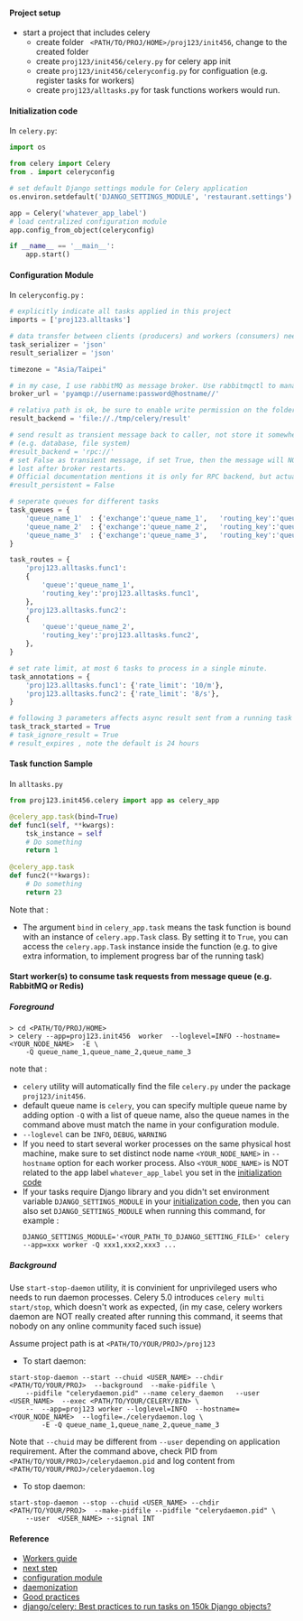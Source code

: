 #### Project setup

* start a project that includes celery
  * create folder ` <PATH/TO/PROJ/HOME>/proj123/init456`, change to the created folder
  * create `proj123/init456/celery.py` for celery app init
  * create `proj123/init456/celeryconfig.py` for configuation (e.g. register tasks for workers)
  * create `proj123/alltasks.py` for task functions workers would run. 


#### Initialization code

In `celery.py`:

```python
import os

from celery import Celery
from . import celeryconfig

# set default Django settings module for Celery application
os.environ.setdefault('DJANGO_SETTINGS_MODULE', 'restaurant.settings')

app = Celery('whatever_app_label')
# load centralized configuration module
app.config_from_object(celeryconfig)

if __name__ == '__main__':
    app.start()
```

#### Configuration Module

In `celeryconfig.py` :

```python
# explicitly indicate all tasks applied in this project
imports = ['proj123.alltasks']

# data transfer between clients (producers) and workers (consumers) needs to be serialized.
task_serializer = 'json'
result_serializer = 'json'

timezone = "Asia/Taipei"

# in my case, I use rabbitMQ as message broker. Use rabbitmqctl to manage accounts
broker_url = 'pyamqp://username:password@hostname//'

# relativa path is ok, be sure to enable write permission on the folder
result_backend = 'file://./tmp/celery/result'

# send result as transient message back to caller, not store it somewhere
# (e.g. database, file system)
#result_backend = 'rpc://'
# set False as transient message, if set True, then the message will NOT be
# lost after broker restarts.
# Official documentation mentions it is only for RPC backend, but actually it does not work
#result_persistent = False

# seperate queues for different tasks 
task_queues = {
    'queue_name_1'  : {'exchange':'queue_name_1',   'routing_key':'queue_name_1'},
    'queue_name_2'  : {'exchange':'queue_name_2',   'routing_key':'queue_name_2'},
    'queue_name_3'  : {'exchange':'queue_name_3',   'routing_key':'queue_name_3'},
}

task_routes = {
    'proj123.alltasks.func1':
    {
        'queue':'queue_name_1',
        'routing_key':'proj123.alltasks.func1',
    },
    'proj123.alltasks.func2':
    {
        'queue':'queue_name_2',
        'routing_key':'proj123.alltasks.func2',
    },
}

# set rate limit, at most 6 tasks to process in a single minute.
task_annotations = {
    'proj123.alltasks.func1': {'rate_limit': '10/m'},
    'proj123.alltasks.func2': {'rate_limit': '8/s'},
}

# following 3 parameters affects async result sent from a running task
task_track_started = True
# task_ignore_result = True
# result_expires , note the default is 24 hours

```

#### Task function Sample

In `alltasks.py`

```python
from proj123.init456.celery import app as celery_app

@celery_app.task(bind=True)
def func1(self, **kwargs):
    tsk_instance = self
    # Do something
    return 1
    
@celery_app.task
def func2(**kwargs):
    # Do something
    return 23
```

Note that :
* The argument `bind` in `celery_app.task` means the task function is bound with an instance of `celery.app.Task` class. By setting it to `True`, you can access the `celery.app.Task` instance inside the function (e.g. to give extra information, to implement progress bar of the running task) 



#### Start worker(s) to consume task requests from message queue (e.g. RabbitMQ or Redis)

##### Foreground

```
> cd <PATH/TO/PROJ/HOME>
> celery --app=proj123.init456  worker  --loglevel=INFO --hostname=<YOUR_NODE_NAME>  -E \
    -Q queue_name_1,queue_name_2,queue_name_3
```
note that :
  * `celery` utility will automatically find the file `celery.py` under the package `proj123/init456`.
  * default queue name is `celery`, you can specify multiple queue name by adding option `-Q` with a list of queue name, also the queue names in the command above must match the name in your configuration module.
  * `--loglevel` can be `INFO`, `DEBUG`, `WARNING`
  * If you need to start several worker processes on the same physical host machine, make sure to set distinct node name `<YOUR_NODE_NAME>` in `--hostname` option for each worker process. Also `<YOUR_NODE_NAME>` is NOT related to the app label `whatever_app_label` you set in the [initialization code](#initialization-code)
  * If your tasks require Django library and you didn't set environment variable `DJANGO_SETTINGS_MODULE` in your [initialization code](#initialization-code), then you can also set `DJANGO_SETTINGS_MODULE` when running this command, for example :
    ```
    DJANGO_SETTINGS_MODULE='<YOUR_PATH_TO_DJANGO_SETTING_FILE>' celery --app=xxx worker -Q xxx1,xxx2,xxx3 ...
    ```

##### Background

Use `start-stop-daemon` utility, it is convinient for unprivileged users who needs to run daemon processes. Celery 5.0 introduces `celery multi start/stop`, which doesn't work as expected, (in my case, celery workers daemon are NOT really created after running this command, it seems that nobody on any online community faced such issue)

Assume project path is at `<PATH/TO/YOUR/PROJ>/proj123`

* To start daemon:
```
start-stop-daemon --start --chuid <USER_NAME> --chdir <PATH/TO/YOUR/PROJ>  --background  --make-pidfile \
    --pidfile "celerydaemon.pid" --name celery_daemon   --user  <USER_NAME>  --exec <PATH/TO/YOUR/CELERY/BIN> \
    --  --app=proj123 worker --loglevel=INFO  --hostname=<YOUR_NODE_NAME>  --logfile=./celerydaemon.log \
        -E -Q queue_name_1,queue_name_2,queue_name_3
```
Note that `--chuid` may be different from `--user` depending on application requirement.
After the command above, check PID from `<PATH/TO/YOUR/PROJ>/celerydaemon.pid` and log content from `<PATH/TO/YOUR/PROJ>/celerydaemon.log`


* To stop daemon:
```
start-stop-daemon --stop --chuid <USER_NAME> --chdir <PATH/TO/YOUR/PROJ>  --make-pidfile --pidfile "celerydaemon.pid" \
    --user  <USER_NAME> --signal INT
```




#### Reference
* [Workers guide](https://docs.celeryproject.org/en/stable/userguide/workers.html)
* [next step](https://docs.celeryproject.org/en/latest/getting-started/next-steps.html)
* [configuration module](https://docs.celeryproject.org/en/stable/userguide/configuration.html#std-setting-imports)
* [daemonization](https://docs.celeryproject.org/en/stable/userguide/daemonizing.html)
* [Good practices](https://denibertovic.com/posts/celery-best-practices/)
* [django/celery: Best practices to run tasks on 150k Django objects?](https://stackoverflow.com/questions/7493306/django-celery-best-practices-to-run-tasks-on-150k-django-objects)

